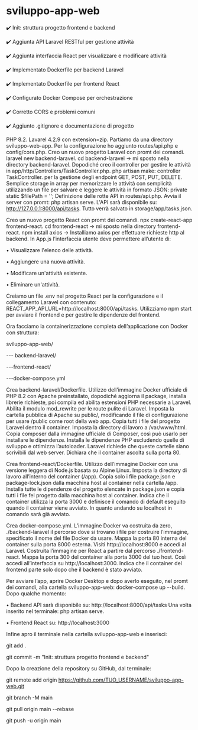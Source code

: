 # sviluppo-app-web
✔️ Init: struttura progetto frontend e backend

✔️ Aggiunta API Laravel RESTful per gestione attività

✔️ Aggiunta interfaccia React per visualizzare e modificare attività

✔️ Implementato Dockerfile per backend Laravel

✔️ Implementato Dockerfile per frontend React

✔️ Configurato Docker Compose per orchestrazione

✔️ Corretto CORS e problemi comuni

✔️ Aggiunto .gitignore e documentazione di progetto

PHP 8.2.
Lavarel 4.2.9 con extension=zip.
Partiamo da una directory sviluppo-web-app.
Per la configurazione ho aggiunto routes/api.php e config/cors.php.
Creo un nuovo progetto Laravel con promt dei comandi.
laravel new backend-laravel.
cd backend-laravel -> mi sposto nella directory backend-laravel.
Dopodiché creo il controller per gestire le attività in app/http/Controllers/TaskController.php.
php artisan make: controller TaskController.
per la gestione degli endpoint GET, POST, PUT, DELETE.
Semplice storage in array per memorizzare le attività con semplicità utilizzando un file per salvare e leggere le attività in formato JSON:
private static $filePath = '';
Definizione delle rotte API in routes/api.php.
Avvia il server con promt: php artisan serve.
L'API sarà disponibile su: http://127.0.0.1:8000/api/tasks.
Tutto verrà salvato in storage/app/tasks.json.

Creo un nuovo progetto React con promt dei comandi.
npx create-react-app frontend-react.
cd frontend-react -> mi sposto nella directory frontend-react.
npm install axios -> Installiamo axios per effettuare richieste http al backend.
In App.js l’interfaccia utente deve permettere all’utente di:

•	Visualizzare l'elenco delle attività.

•	Aggiungere una nuova attività.

•	Modificare un'attività esistente.

•	Eliminare un'attività.

Creiamo un file .env nel progetto React per la configurazione e il collegamento Laravel con contenuto:
REACT_APP_API_URL=http://localhost:8000/api/tasks.
Utilizziamo npm start per avviare il frontend e per gestire le dipendenze del frontend.

Ora facciamo la containerizzazione completa dell’applicazione con Docker con struttura:

sviluppo-app-web/

--- backend-laravel/

---frontend-react/

---docker-compose.yml

Crea backend-laravel/Dockerfile.
Utilizzo dell’immagine Docker ufficiale di PHP 8.2 con Apache preinstallato, dopodiché aggiorna il package, installa librerie richieste, poi compila ed abilita estensioni PHP necessarie a Laravel.
Abilita il modulo mod_rewrite per le route pulite di Laravel. Imposta la cartella pubblica di Apache su public/, modificando il file di configurazione per usare /public come root della web app.
Copia tutti i file del progetto Laravel dentro il container. Imposta la directory di lavoro a /var/www/html. Copia composer dalla immagine ufficiale di Composer, così può usarlo per installare le dipendenze. Installa le dipendenze PHP escludendo quelle di sviluppo e ottimizza l’autoloader.
Laravel richiede che queste cartelle siano scrivibili dal web server. Dichiara che il container ascolta sulla porta 80.

Crea frontend-react/Dockerfile.
Utilizzo dell’immagine Docker con una versione leggera di Node.js basata su Alpine Linux.
Imposta la directory di lavoro all’interno del container (/app). Copia solo i file package.json e package-lock.json dalla macchina host al container nella cartella /app. Installa tutte le dipendenze del progetto elencate in package.json e copia tutti i file fel progetto dalla macchina host al container.
Indica che il container utilizza la porta 3000 e definisce il comando di default eseguito quando il container viene avviato. In quanto andando su localhost in comando sarà già avviato.

Crea docker-compose.yml.
L’immagine Docker va costruita da zero, ./backend-laravel il percorso dove si trovano i file per costruire l’immagine, specificato il nome del file Docker da usare.
Mappa la porta 80 interna del container sulla porta 8000 esterna. Visiti http://localhost:8000 e accedi al Laravel.
Costruita l’immagine per React a partire dal percorso ./frontend-react. Mappa la porta 300 del container alla porta 3000 del tuo host. Così accedi all’interfaccia su http://localhost:3000.
Indica che il container del frontend parte solo dopo che il backend è stato avviato.

Per avviare l’app, aprire Docker Desktop e dopo averlo eseguito, nel promt dei comandi, alla cartella sviluppo-app-web:
docker-compose up --build.
Dopo qualche momento:

•	Backend API sarà disponibile su: http://localhost:8000/api/tasks
Una volta inserito nel terminale: php artisan serve.

•	Frontend React su: http://localhost:3000

Infine apro il terminale nella cartella sviluppo-app-web e inserisci:

git add .

git commit -m "Init: struttura progetto frontend e backend"

Dopo la creazione della repository su GitHub, dal terminale:

git remote add origin https://github.com/TUO_USERNAME/sviluppo-app-web.git

git branch -M main

git pull origin main --rebase

git push -u origin main
